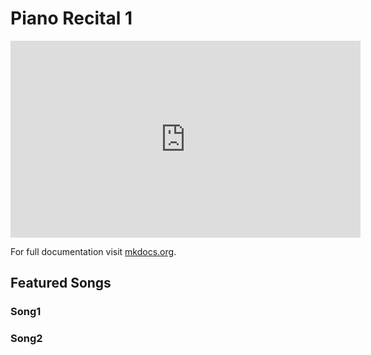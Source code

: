 # Piano Recital 1

<iframe width="560" height="315" src="https://www.youtube.com/embed/cUDIjyfWZr8" title="YouTube video player" frameborder="0" allow="accelerometer; autoplay; clipboard-write; encrypted-media; gyroscope; picture-in-picture" allowfullscreen></iframe>

For full documentation visit [mkdocs.org](https://www.mkdocs.org).

## Featured Songs

### Song1

### Song2